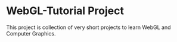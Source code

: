 # WebGL-Tutorial Project
This project is collection of very short projects to learn WebGL and Computer Graphics.
